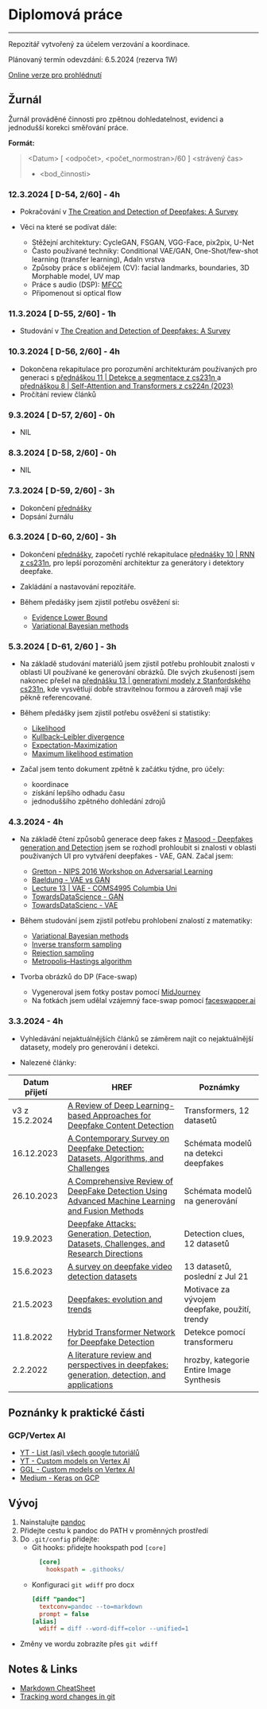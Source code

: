 # Diplomová práce
---

Repozitář vytvořený za účelem verzování a koordinace.

Plánovaný termín odevzdání: 6.5.2024 (rezerva 1W)

[Online verze pro prohlédnutí](master_thesis.rst)


## Žurnál

Žurnál prováděné činnosti pro zpětnou dohledatelnost, evidenci a jednodušší korekci směřování práce.

**Formát:**
> &lt;Datum&gt; [ &lt;odpočet&gt;, &lt;počet_normostran&gt;/60 ] &lt;strávený čas&gt; 
> - &lt;bod_činnosti&gt;

### 12.3.2024 [ D-54, 2/60] - 4h
- Pokračování v [The Creation and Detection of Deepfakes: A Survey][3]

- Věci na které se podívat dále:
  - Stěžejní architektury: CycleGAN, FSGAN, VGG-Face, pix2pix, U-Net
  - Často používané techniky: Conditional VAE/GAN, One-Shot/few-shot learning (transfer learning), AdaIn vrstva
  - Způsoby práce s obličejem (CV): facial landmarks, boundaries, 3D Morphable model, UV map
  - Práce s audio (DSP): [MFCC](https://medium.com/@derutycsl/intuitive-understanding-of-mfccs-836d36a1f779)
  - Připomenout si optical flow

### 11.3.2024 [ D-55, 2/60] - 1h
- Studování v [The Creation and Detection of Deepfakes: A Survey][3]

### 10.3.2024 [ D-56, 2/60] - 4h
- Dokončena rekapitulace pro porozumění architekturám používaných pro generaci s [přednáškou 11 | Detekce a segmentace z cs231n ](https://www.youtube.com/watch?v=nDPWywWRIRo&list=PL3FW7Lu3i5JvHM8ljYj-zLfQRF3EO8sYv&index=12) a [přednáškou 8 | Self-Attention and Transformers z cs224n (2023)](https://www.youtube.com/watch?v=LWMzyfvuehA&list=PLoROMvodv4rMFqRtEuo6SGjY4XbRIVRd4&index=8)
- Pročítání review článků

### 9.3.2024 [ D-57, 2/60] - 0h
- NIL

### 8.3.2024 [ D-58, 2/60] - 0h
- NIL

### 7.3.2024 [ D-59, 2/60] - 3h
- Dokončení [přednášky][2]
- Dopsání žurnálu

### 6.3.2024 [ D-60, 2/60] - 3h
- Dokončení [přednášky][1], započetí rychlé rekapitulace [přednášky 10 | RNN z cs231n][2], pro lepší porozomění architektur za generátory i detektory deepfake.
- Zakládání a nastavování repozitáře.

- Během předášky jsem zjistil potřebu osvěžení si:
  - [Evidence Lower Bound](https://en.wikipedia.org/wiki/Evidence_lower_bound)
  - [Variational Bayesian methods](https://en.wikipedia.org/wiki/Variational_Bayesian_methods)

### 5.3.2024 [ D-61, 2/60 ] - 3h
- Na základě studování materiálů jsem zjistil potřebu prohloubit znalosti v oblasti UI používané ke generování obrázků. Dle svých zkušeností jsem nakonec přešel na [přednášku 13 | generativní modely z Stanfordského cs231n][1], kde vysvětlují dobře stravitelnou formou a zároveň mají vše pěkně referencované. 

- Během předášky jsem zjistil potřebu osvěžení si statistiky:
  - [Likelihood](https://en.wikipedia.org/wiki/Likelihood_function)
  - [Kullback–Leibler divergence](https://en.wikipedia.org/wiki/Kullback%E2%80%93Leibler_divergence)
  - [Expectation-Maximization](https://en.wikipedia.org/wiki/Expectation%E2%80%93maximization_algorithm)
  - [Maximum likelihood estimation](https://en.wikipedia.org/wiki/Maximum_likelihood_estimation)
  
- Začal jsem tento dokument zpětně k začátku týdne, pro účely:
  - koordinace
  - získání lepšího odhadu času
  - jednoduššího zpětného dohledání zdrojů  

### 4.3.2024 - 4h
- Na základě čtení způsobů generace deep fakes z [Masood - Deepfakes generation and Detection](https://link.springer.com/article/10.1007/s10489-022-03766-z) jsem se rozhodl prohloubit si znalosti v oblasti používaných UI pro vytváření deepfakes - VAE, GAN. Začal jsem:
  - [Gretton - NIPS 2016 Workshop on Adversarial Learning](https://www.gatsby.ucl.ac.uk/~gretton/papers/testing_workshop.pdf)
  - [Baeldung - VAE vs GAN](https://www.baeldung.com/cs/vae-vs-gan-image-generation)
  - [Lecture 13 | VAE - COMS4995 Columbia Uni](https://www.cs.columbia.edu/~zemel/Class/Nndl-2021/files/lec13.pdf)
  - [TowardsDataScience - GAN](https://towardsdatascience.com/understanding-generative-adversarial-networks-gans-cd6e4651a29)
  - [TowardsDataScienc - VAE](https://towardsdatascience.com/understanding-variational-autoencoders-vaes-f70510919f73?gi=84edd2db419d)

- Během studování jsem zjistil potřebu prohlobení znalostí z matematiky:
  - [Variational Bayesian methods](https://en.wikipedia.org/wiki/Variational_Bayesian_methods)
  - [Inverse transform sampling](https://en.wikipedia.org/wiki/Inverse_transform_sampling)
  - [Rejection sampling](https://en.wikipedia.org/wiki/Rejection_sampling)
  - [Metropolis–Hastings algorithm](https://en.wikipedia.org/wiki/Metropolis%E2%80%93Hastings_algorithm)

- Tvorba obrázků do DP (Face-swap)
  - Vygeneroval jsem fotky postav pomocí [MidJourney](https://www.midjourney.com/)
  - Na fotkách jsem udělal vzájemný face-swap pomocí [faceswapper.ai](https://faceswapper.ai)


### 3.3.2024 - 4h

- Vyhledávání nejaktuálnějších článků se záměrem najít co nejaktuálnější datasety, modely pro generování i detekci.

- Nalezené články:

| Datum přijetí | HREF | Poznámky |
|---|---|---|
| v3 z 15.2.2024 | [A Review of Deep Learning-based Approaches for Deepfake Content Detection](https://arxiv.org/abs/2202.06095) | Transformers, 12 datasetů |
| 16.12.2023 | [A Contemporary Survey on Deepfake Detection: Datasets, Algorithms, and Challenges](https://www.mdpi.com/2079-9292/13/3/585) | Schémata modelů na detekci deepfakes |
| 26.10.2023 | [A Comprehensive Review of DeepFake Detection Using Advanced Machine Learning and Fusion Methods](https://www.mdpi.com/2079-9292/13/1/95#table_body_display_electronics-13-00095-t002) | Schémata modelů na generování |
| 19.9.2023 | [Deepfake Attacks: Generation, Detection, Datasets, Challenges, and Research Directions](https://www.mdpi.com/2073-431X/12/10/216) | Detection clues, 12 datasetů |
| 15.6.2023 | [A survey on deepfake video detection datasets](https://www.researchgate.net/publication/374142887_A_survey_on_deepfake_video_detection_datasets) | 13 datasetů, poslední z Jul 21 |
| 21.5.2023 | [Deepfakes: evolution and trends](https://link.springer.com/article/10.1007/s00500-023-08605-y) | Motivace za vývojem deepfake, použití, trendy |
| 11.8.2022 | [Hybrid Transformer Network for Deepfake Detection](https://arxiv.org/abs/2208.05820) | Detekce pomocí transformeru |
| 2.2.2022 | [A literature review and perspectives in deepfakes: generation, detection, and applications ](https://link.springer.com/article/10.1007/s13735-022-00241-w) | hrozby, kategorie Entire Image Synthesis |

## Poznánky k praktické části

### GCP/Vertex AI
- [YT - List (asi) všech google tutoriálů](https://www.youtube.com/playlist?list=PLIivdWyY5sqJdmVMjLI8iCul14XkTRosn)
- [YT - Custom models on Vertex AI](https://www.youtube.com/watch?v=VRQXIiNLdAk)
- [GGL - Custom models on Vertex AI](https://cloud.google.com/vertex-ai/docs/start/training-guide)
- [Medium - Keras on GCP](https://medium.com/@natu.neeraj/training-a-keras-model-on-google-cloud-ml-cb831341c196)

## Vývoj
1. Nainstalujte [pandoc](https://github.com/jgm/pandoc)
2. Přidejte cestu k pandoc do PATH v proměnných prostředí
3. Do `.git/config` přidejte:
   - Git hooks: přidejte hookspath pod `[core]`
      ```ini
        [core]
          hookspath = .githooks/
      ```
   - Konfiguraci `git wdiff` pro docx
      ```ini
      [diff "pandoc"]
        textconv=pandoc --to=markdown
        prompt = false
      [alias]
        wdiff = diff --word-diff=color --unified=1
      ```
- Změny ve wordu zobrazíte přes `git wdiff`

## Notes & Links
- [Markdown CheatSheet](https://github.com/adam-p/markdown-here/wiki/Markdown-Cheatsheet)
- [Tracking word changes in git](https://olickel.com/tracking-word-documents-with-git)

[1]:https://www.youtube.com/watch?v=5WoItGTWV54
[2]:https://www.youtube.com/watch?v=6niqTuYFZLQ
[3]:https://arxiv.org/pdf/2004.11138.pdf